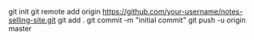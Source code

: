 git init
git remote add origin https://github.com/your-username/notes-selling-site.git
git add .
git commit -m "initial commit"
git push -u origin master
